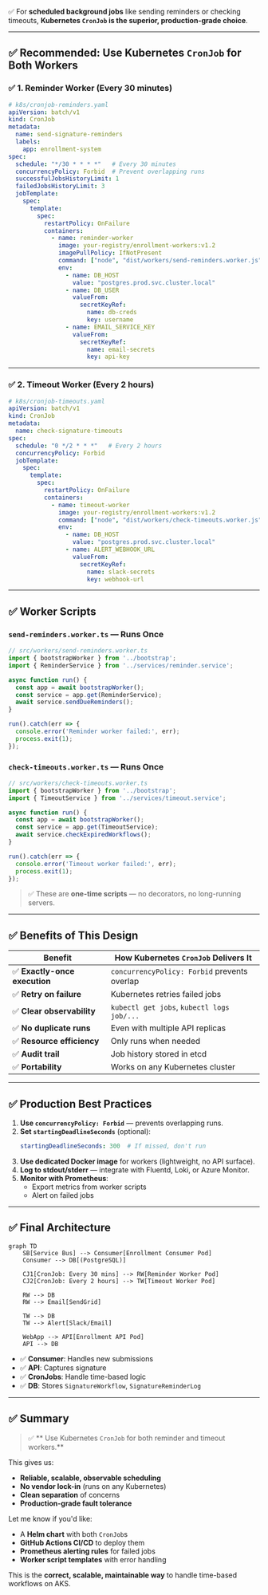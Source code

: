 

 ✅ For **scheduled background jobs** like sending reminders or checking timeouts, **Kubernetes `CronJob` is the superior, production-grade choice**.

---


## ✅ Recommended: Use Kubernetes `CronJob` for Both Workers

### ✅ 1. Reminder Worker (Every 30 minutes)

```yaml
# k8s/cronjob-reminders.yaml
apiVersion: batch/v1
kind: CronJob
metadata:
  name: send-signature-reminders
  labels:
    app: enrollment-system
spec:
  schedule: "*/30 * * * *"   # Every 30 minutes
  concurrencyPolicy: Forbid  # Prevent overlapping runs
  successfulJobsHistoryLimit: 1
  failedJobsHistoryLimit: 3
  jobTemplate:
    spec:
      template:
        spec:
          restartPolicy: OnFailure
          containers:
            - name: reminder-worker
              image: your-registry/enrollment-workers:v1.2
              imagePullPolicy: IfNotPresent
              command: ["node", "dist/workers/send-reminders.worker.js"]
              env:
                - name: DB_HOST
                  value: "postgres.prod.svc.cluster.local"
                - name: DB_USER
                  valueFrom:
                    secretKeyRef:
                      name: db-creds
                      key: username
                - name: EMAIL_SERVICE_KEY
                  valueFrom:
                    secretKeyRef:
                      name: email-secrets
                      key: api-key
```

---

### ✅ 2. Timeout Worker (Every 2 hours)

```yaml
# k8s/cronjob-timeouts.yaml
apiVersion: batch/v1
kind: CronJob
metadata:
  name: check-signature-timeouts
spec:
  schedule: "0 */2 * * *"   # Every 2 hours
  concurrencyPolicy: Forbid
  jobTemplate:
    spec:
      template:
        spec:
          restartPolicy: OnFailure
          containers:
            - name: timeout-worker
              image: your-registry/enrollment-workers:v1.2
              command: ["node", "dist/workers/check-timeouts.worker.js"]
              env:
                - name: DB_HOST
                  value: "postgres.prod.svc.cluster.local"
                - name: ALERT_WEBHOOK_URL
                  valueFrom:
                    secretKeyRef:
                      name: slack-secrets
                      key: webhook-url
```

---

## ✅ Worker Scripts 

### `send-reminders.worker.ts` — Runs Once

```ts
// src/workers/send-reminders.worker.ts
import { bootstrapWorker } from '../bootstrap';
import { ReminderService } from '../services/reminder.service';

async function run() {
  const app = await bootstrapWorker();
  const service = app.get(ReminderService);
  await service.sendDueReminders();
}

run().catch(err => {
  console.error('Reminder worker failed:', err);
  process.exit(1);
});
```

### `check-timeouts.worker.ts` — Runs Once

```ts
// src/workers/check-timeouts.worker.ts
import { bootstrapWorker } from '../bootstrap';
import { TimeoutService } from '../services/timeout.service';

async function run() {
  const app = await bootstrapWorker();
  const service = app.get(TimeoutService);
  await service.checkExpiredWorkflows();
}

run().catch(err => {
  console.error('Timeout worker failed:', err);
  process.exit(1);
});
```

> ✅ These are **one-time scripts** — no decorators, no long-running servers.

---

## ✅ Benefits of This Design

| Benefit | How Kubernetes `CronJob` Delivers It |
|-------|--------------------------------------|
| ✅ **Exactly-once execution** | `concurrencyPolicy: Forbid` prevents overlap |
| ✅ **Retry on failure** | Kubernetes retries failed jobs |
| ✅ **Clear observability** | `kubectl get jobs`, `kubectl logs job/...` |
| ✅ **No duplicate runs** | Even with multiple API replicas |
| ✅ **Resource efficiency** | Only runs when needed |
| ✅ **Audit trail** | Job history stored in etcd |
| ✅ **Portability** | Works on any Kubernetes cluster |

---

## ✅ Production Best Practices

1. **Use `concurrencyPolicy: Forbid`** — prevents overlapping runs.
2. **Set `startingDeadlineSeconds`** (optional):
   ```yaml
   startingDeadlineSeconds: 300  # If missed, don't run
   ```
3. **Use dedicated Docker image** for workers (lightweight, no API surface).
4. **Log to stdout/stderr** — integrate with Fluentd, Loki, or Azure Monitor.
5. **Monitor with Prometheus**:
   - Export metrics from worker scripts
   - Alert on failed jobs

---

## ✅ Final Architecture

```mermaid
graph TD
    SB[Service Bus] --> Consumer[Enrollment Consumer Pod]
    Consumer --> DB[(PostgreSQL)]

    CJ1[CronJob: Every 30 mins] --> RW[Reminder Worker Pod]
    CJ2[CronJob: Every 2 hours] --> TW[Timeout Worker Pod]

    RW --> DB
    RW --> Email[SendGrid]

    TW --> DB
    TW --> Alert[Slack/Email]

    WebApp --> API[Enrollment API Pod]
    API --> DB
```

- ✅ **Consumer**: Handles new submissions
- ✅ **API**: Captures signature
- ✅ **CronJobs**: Handle time-based logic
- ✅ **DB**: Stores `SignatureWorkflow`, `SignatureReminderLog`

---

## ✅ Summary

> ✅ ** Use Kubernetes `CronJob` for both reminder and timeout workers.**


This gives us:
- **Reliable, scalable, observable scheduling**
- **No vendor lock-in** (runs on any Kubernetes)
- **Clean separation** of concerns
- **Production-grade fault tolerance**


Let me know if you'd like:
- A **Helm chart** with both `CronJob`s
- **GitHub Actions CI/CD** to deploy them
- **Prometheus alerting rules** for failed jobs
- **Worker script templates** with error handling

This is the **correct, scalable, maintainable way** to handle time-based workflows on AKS.
